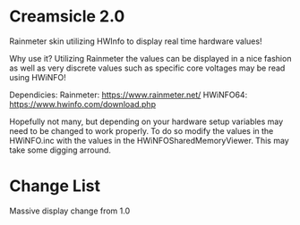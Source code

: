 # Creamsicle 2.0
Rainmeter skin utilizing HWInfo to display real time hardware values!

Why use it?
Utilizing Rainmeter the values can be displayed
in a nice fashion as well as very discrete values
such as specific core voltages may be read using
HWiNFO!

Dependicies:
Rainmeter: https://www.rainmeter.net/
HWiNFO64: https://www.hwinfo.com/download.php

Hopefully not many, but depending on your hardware setup
variables may need to be changed to work properly.
To do so modify the values in the HWiNFO.inc with the values 
in the HWiNFOSharedMemoryViewer. This may take some digging arround.

# Change List
Massive display change from 1.0